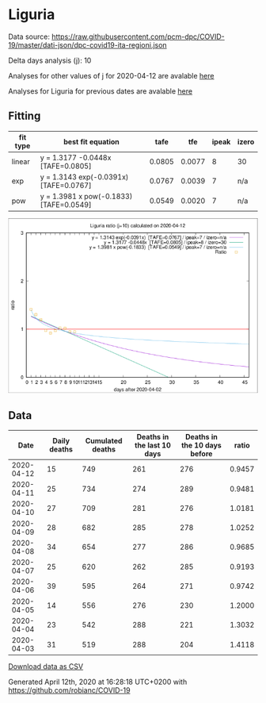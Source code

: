 # Liguria

Data source: https://raw.githubusercontent.com/pcm-dpc/COVID-19/master/dati-json/dpc-covid19-ita-regioni.json

Delta days analysis (j): 10

Analyses for other values of j for 2020-04-12 are avalable [here](../README.md)

Analyses for Liguria for previous dates are avalable [here](../../README.md)

## Fitting 
|fit type|best fit equation|tafe|tfe|ipeak|izero|
|-------|-----|--------|------|---|---|
|linear|y = 1.3177 -0.0448x  [TAFE=0.0805]|0.0805|0.0077|8|30|
|exp|y = 1.3143 exp(-0.0391x)  [TAFE=0.0767]|0.0767|0.0039|7|n/a|
|pow|y = 1.3981 x pow(-0.1833)  [TAFE=0.0549]|0.0549|0.0020|7|n/a|

![Plot](COVID-19_liguria_j10_2020-04-12.png)

## Data
|Date|Daily deaths|Cumulated deaths|Deaths in the last 10 days|Deaths in the 10 days before|ratio|
|----|----------|-----------|-------|--------------------|-----|
|2020-04-12|15|749|261|276|0.9457|
|2020-04-11|25|734|274|289|0.9481|
|2020-04-10|27|709|281|276|1.0181|
|2020-04-09|28|682|285|278|1.0252|
|2020-04-08|34|654|277|286|0.9685|
|2020-04-07|25|620|262|285|0.9193|
|2020-04-06|39|595|264|271|0.9742|
|2020-04-05|14|556|276|230|1.2000|
|2020-04-04|23|542|288|221|1.3032|
|2020-04-03|31|519|288|204|1.4118|

[Download data as CSV](COVID-19_liguria_j10_2020-04-12.csv)

Generated April 12th, 2020 at 16:28:18 UTC+0200 with https://github.com/robianc/COVID-19
